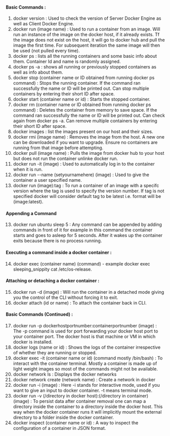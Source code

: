 #### Basic Commands :
1. docker version : Used to check the version of Server Docker Engine as well as Client Docker Engine.
2. docker run (image name) : Used to run a container from an image. Will run an instance of the image on the docker host, if it already exists. Tf the image does not exist on the host, it will go to docker hub and pull the image the first time. For subsequent iteration the same image will then be used (not pulled every time).
3. docker ps : lists all the running containers and some basic info about them. Container Id and name is randomly assigned.
4. docker ps -a : shows all running or previously stopped containers as well as info about them.
5. docker stop (container name or ID obtained from running docker ps command) : Stops the running container. If the command ran successfully the name or ID will be printed out. Can stop multiple containers by entering their short ID after space.
6. docker start (container name or id) : Starts the stopped container.
7. docker rm (container name or ID obtained from running docker ps command) : Deletes the container from memory to save space. If the command ran successfully the name or ID will be printed out. Can check again from docker ps -a. Can remove multiple containers by entering their short ID after space.
8. docker images : list the images present on our host and their sizes.
9. docker rmi (image name) : Removes the image from the host. A new one can be downloaded if you want to upgrade. Ensure no containers are running from that image before attempting.
10. docker pull (image name) : Pulls the image from docker hub to your host but does not run the container unlinke docker run.
11. docker run -it (image) : Used to automatically log in to the container when it is run.
12. docker run --name (setyournamehere) (image) : Used to give the container a user specified name.
13. docker run (image):tag : To run a container of an image with a specifc version where the tag is used to specify the version number. If tag is not specified docker will consider default tag to be latest i.e. format will be (image:latest).
#### Appending a Command
13. docker run ubuntu sleep 5 : Any command can be appended by adding commands in front of it for example in this command the container starts and goes to asleep for 5 seconds. After it wakes up the container exits because there is no process running.
#### Executing a command inside a docker container :
14. docker exec (container name) (command) - example docker exec sleeping_snippity cat /etc/os-release.
#### Attaching or detaching a docker container :
15. docker run -d (image) : Will run the container in a detached mode giving you the control of the CLI without forcing it to exit.
16. docker attach (id or name) : To attach the container back in CLI.
#### Basic Commands (Continued) :
17. docker run -p dockerhostportnumber:containerportnumber (image) : The -p command is used for port forwarding your docker host port to your container port. The docker host is that machine or VM in which docker is installed.  
18. docker logs (name or id) : Shows the logs of the container irrespective of whether they are running or stopped.
19. docker exec -it (container name or id) (command mostly /bin/bash) : To interact with the container terminal. Mostly a container is made up of light weight images so most of the commands might not be available.
20. docker network ls : Displays the docker networks
21. docker network create (network name) : Create a network in docker
22. docker run -i (image) : Here -i stands for interactive mode, used if you want to give an input to docker container. -t means terminal mode.
23. docker run -v (/directory in docker host):(/directory in container) (image) : To persist data after container removal one can map a directory inside the container to a directory inside the docker host. This way when the docker container runs it will implicitly mount the external directory to a folder inside the docker container.
24. docker inspect (container name or id) : A way to inspect the configuration of a container in JSON format.
